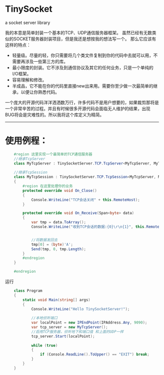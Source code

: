 # TinySocket
a socket server library

我的本意是简单封装一个基本的TCP、UDP通信服务器框架。
虽然已经有无数类似的SOCKET服务器封装项目，但是我还是想按我的想法写一个。
那么它应该有这样的特点：
* 轻量级。尽量的轻，你只需要将几个类文件复制到你的代码中去就可以用，不需要再涉及一些第三方的库。
* 最小限度的封装。它不涉及到通信协议及其它的任何业务，只是一个单纯的I/O框架。
* 容易理解和修改。
* 半成品，它不能在你的代码里直接new出来用。需要你至少做一次最简单的继承，以便让你熟悉代码。

一个庞大的开源代码洋洋洒洒数万行，许多代码不是用户想要的，如果裁剪那将是一个非常辛苦的过程。并且有时候很多开源代码会面临无人维护的结果，出现BUG将会是灾难性的。所以我将这个库定义为精简。

***

# 使用例程：
```cs
    #region 这里实现一个最简单的TCP通信服务器
    //继承TcpServer
    class MyTcpServer : TinySocketServer.TCP.TcpServer<MyTcpServer, MyTcpSession> { }
    
    //继承TcpSession
    class MyTcpSession : TinySocketServer.TCP.TcpSession<MyTcpServer, MyTcpSession>
    {
        #region 在这里处理你的业务
        protected override void On_Close()
        {
            Console.WriteLine("TCP会话关闭" + this.RemoteHost);
        }

        protected override void On_Receive(Span<byte> data)
        {
            var tmp = data.ToArray();
            Console.WriteLine("收到TCP会话的数据:{0}\r\n{1}", this.RemoteHost, BitConverter.ToString(tmp));


            //将数据发回去
            tmp[0] = (byte)'A';
            Send(tmp, 0, tmp.Length);
        }
        #endregion
    }

    #endregion
```
运行

```cs
    class Program
    {
        static void Main(string[] args)
        {
            Console.WriteLine("Hello TinySocketServer!");
 
            //本地侦听端口
            var localPoint = new IPEndPoint(IPAddress.Any, 9090);
            var tcp_server = new MyTcpServer();
            //启用TCP服务器，侦听地下和端口值 和上面的UDP一样
            tcp_server.Start(localPoint);
         
            while (true)
            {
                if (Console.ReadLine().ToUpper() == "EXIT") break;
            }
        }
    }
```
